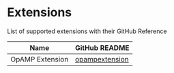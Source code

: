 # Extensions

List of supported extensions with their GitHub Reference

| Name                                    | GitHub README                                                                                                                                                      |
| --------------------------------------- | ------------------------------------------------------------------------------------------------------------------------------------------------------------------ |
| OpAMP Extension                         | [opampextension](https://github.com/open-telemetry/opentelemetry-collector-contrib/blob/v0.121.0/extension/opampextension/README.md)                               |
